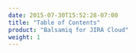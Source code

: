 ```yaml
---
date: 2015-07-30T15:52:28-07:00
title: "Table of Contents"
product: "Balsamiq for JIRA Cloud"
weight: 1
---
```


